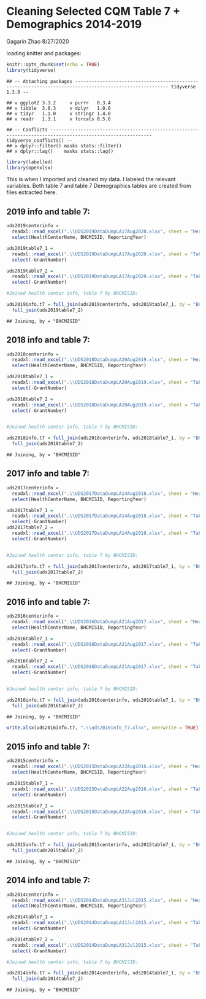 Cleaning Selected CQM Table 7 + Demographics 2014-2019
================
Gagarin Zhao
8/27/2020

loading knitter and packages:

``` r
knitr::opts_chunk$set(echo = TRUE)
library(tidyverse)
```

    ## -- Attaching packages -------------------------------------------------------------------------------------------------------- tidyverse 1.3.0 --

    ## v ggplot2 3.3.2     v purrr   0.3.4
    ## v tibble  3.0.3     v dplyr   1.0.0
    ## v tidyr   1.1.0     v stringr 1.4.0
    ## v readr   1.3.1     v forcats 0.5.0

    ## -- Conflicts ----------------------------------------------------------------------------------------------------------- tidyverse_conflicts() --
    ## x dplyr::filter() masks stats::filter()
    ## x dplyr::lag()    masks stats::lag()

``` r
library(labelled)
library(openxlsx)
```

This is when I imported and cleaned my data. I labeled the relevant
variables. Both table 7 and table 7 Demographics tables are created from
files extracted here.

## 2019 info and table 7:

``` r
uds2019centerinfo = 
  readxl::read_excel(".\\UDS2019DataDumpLA17Aug2020.xlsx", sheet = "HealthCenterInfo") %>% 
  select(HealthCenterName, BHCMISID, ReportingYear)

uds2019table7_1 = 
  readxl::read_excel(".\\UDS2019DataDumpLA17Aug2020.xlsx", sheet = "Table7_1") %>% 
  select(-GrantNumber)

uds2019table7_2 = 
  readxl::read_excel(".\\UDS2019DataDumpLA17Aug2020.xlsx", sheet = "Table7_2") %>% 
  select(-GrantNumber)

#Joined health center info, table 7 by BHCMISID:

uds2019info.t7 = full_join(uds2019centerinfo, uds2019table7_1, by = "BHCMISID") %>% 
  full_join(uds2019table7_2)
```

    ## Joining, by = "BHCMISID"

## 2018 info and table 7:

``` r
uds2018centerinfo = 
  readxl::read_excel(".\\UDS2018DataDumpLA20Aug2019.xlsx", sheet = "HealthCenterInfo") %>% 
  select(HealthCenterName, BHCMISID, ReportingYear)

uds2018table7_1 = 
  readxl::read_excel(".\\UDS2018DataDumpLA20Aug2019.xlsx", sheet = "Table7_1") %>% 
  select(-GrantNumber)

uds2018table7_2 = 
  readxl::read_excel(".\\UDS2018DataDumpLA20Aug2019.xlsx", sheet = "Table7_2") %>% 
  select(-GrantNumber)


#Joined health center info, table 7 by BHCMISID:

uds2018info.t7 = full_join(uds2018centerinfo, uds2018table7_1, by = "BHCMISID") %>% 
  full_join(uds2018table7_2)
```

    ## Joining, by = "BHCMISID"

## 2017 info and table 7:

``` r
uds2017centerinfo = 
  readxl::read_excel(".\\UDS2017DataDumpLA14Aug2018.xlsx", sheet = "HealthCenterInfo") %>% 
  select(HealthCenterName, BHCMISID, ReportingYear)

uds2017table7_1 = 
  readxl::read_excel(".\\UDS2017DataDumpLA14Aug2018.xlsx", sheet = "Table7_1") %>% 
  select(-GrantNumber)
uds2017table7_2 = 
  readxl::read_excel(".\\UDS2017DataDumpLA14Aug2018.xlsx", sheet = "Table7_2") %>% 
  select(-GrantNumber)


#Joined health center info, table 7 by BHCMISID:

uds2017info.t7 = full_join(uds2017centerinfo, uds2017table7_1, by = "BHCMISID") %>% 
  full_join(uds2017table7_2)
```

    ## Joining, by = "BHCMISID"

## 2016 info and table 7:

``` r
uds2016centerinfo = 
  readxl::read_excel(".\\UDS2016DataDumpLA21Aug2017.xlsx", sheet = "HealthCenterInfo") %>% 
  select(HealthCenterName, BHCMISID, ReportingYear)

uds2016table7_1 = 
  readxl::read_excel(".\\UDS2016DataDumpLA21Aug2017.xlsx", sheet = "Table7_1") %>% 
  select(-GrantNumber)

uds2016table7_2 = 
  readxl::read_excel(".\\UDS2016DataDumpLA21Aug2017.xlsx", sheet = "Table7_2") %>% 
  select(-GrantNumber)


#Joined health center info, table 7 by BHCMISID:

uds2016info.t7 = full_join(uds2016centerinfo, uds2016table7_1, by = "BHCMISID") %>% 
  full_join(uds2016table7_2)
```

    ## Joining, by = "BHCMISID"

``` r
write.xlsx(uds2016info.t7, ".\\uds2016info_T7.xlsx", overwrite = TRUE)
```

## 2015 info and table 7:

``` r
uds2015centerinfo = 
  readxl::read_excel(".\\UDS2015DataDumpLA22Aug2016.xlsx", sheet = "HealthCenterInfo") %>% 
  select(HealthCenterName, BHCMISID, ReportingYear)

uds2015table7_1 = 
  readxl::read_excel(".\\UDS2015DataDumpLA22Aug2016.xlsx", sheet = "Table7_1") %>% 
  select(-GrantNumber)

uds2015table7_2 = 
  readxl::read_excel(".\\UDS2015DataDumpLA22Aug2016.xlsx", sheet = "Table7_2") %>% 
  select(-GrantNumber)


#Joined health center info, table 7 by BHCMISID:

uds2015info.t7 = full_join(uds2015centerinfo, uds2015table7_1, by = "BHCMISID") %>% 
  full_join(uds2015table7_2)
```

    ## Joining, by = "BHCMISID"

## 2014 info and table 7:

``` r
uds2014centerinfo = 
  readxl::read_excel(".\\UDS2014DataDumpLA31Jul2015.xlsx", sheet = "HealthCenterInfo") %>% 
  select(HealthCenterName, BHCMISID, ReportingYear)

uds2014table7_1 = 
  readxl::read_excel(".\\UDS2014DataDumpLA31Jul2015.xlsx", sheet = "Table7_1") %>% 
  select(-GrantNumber)

uds2014table7_2 = 
  readxl::read_excel(".\\UDS2014DataDumpLA31Jul2015.xlsx", sheet = "Table7_2") %>% 
  select(-GrantNumber)

#Joined health center info, table 7 by BHCMISID:

uds2014info.t7 = full_join(uds2014centerinfo, uds2014table7_1, by = "BHCMISID") %>% 
  full_join(uds2014table7_2)
```

    ## Joining, by = "BHCMISID"
